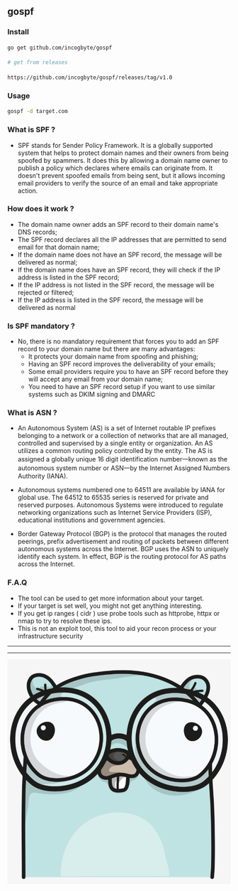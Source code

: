 ## gospf

### Install

```bash
go get github.com/incogbyte/gospf

# get from releases

https://github.com/incogbyte/gospf/releases/tag/v1.0

```

### Usage
```bash
gospf -d target.com
```

### What is SPF ?

* SPF stands for Sender Policy Framework.
It is a globally supported system that helps to protect domain names and their owners from being spoofed by spammers.
It does this by allowing a domain name owner to publish a policy which declares where emails can originate from.
It doesn't prevent spoofed emails from being sent, but it allows incoming email providers to verify the source of an email and take appropriate action.

### How does it work ?

* The domain name owner adds an SPF record to their domain name's DNS records;
* The SPF record declares all the IP addresses that are permitted to send email for that domain name;
* If the domain name does not have an SPF record, the message will be delivered as normal;
* If the domain name does have an SPF record, they will check if the IP address is listed in the SPF record;
* If the IP address is not listed in the SPF record, the message will be rejected or filtered;
* If the IP address is listed in the SPF record, the message will be delivered as normal


### Is SPF mandatory ?

* No, there is no mandatory requirement that forces you to add an SPF record to your domain name but there are many advantages:
    - It protects your domain name from spoofing and phishing;
    - Having an SPF record improves the deliverability of your emails;
    - Some email providers require you to have an SPF record before they will accept any email from your domain name;
    - You need to have an SPF record setup if you want to use similar systems such as DKIM signing and DMARC

### What is ASN ?

* An Autonomous System (AS) is a set of Internet routable IP prefixes belonging to a network or a collection of networks that are all managed, controlled and supervised by a single entity or organization. An AS utilizes a common routing policy controlled by the entity. The AS is assigned a globally unique 16 digit identification number一known as the autonomous system number or ASN一by the Internet Assigned Numbers Authority (IANA).
* Autonomous systems numbered one to 64511 are available by IANA for global use. The 64512 to 65535 series is reserved for private and reserved purposes. Autonomous Systems were introduced to regulate networking organizations such as Internet Service Providers (ISP), educational institutions and government agencies.

* Border Gateway Protocol (BGP) is the protocol that manages the routed peerings, prefix advertisement and routing of packets between different autonomous systems across the Internet. BGP uses the ASN to uniquely identify each system. In effect, BGP is the routing protocol for AS paths across the Internet.

### F.A.Q

* The tool can be used to get more information about your target.
* If your target is set well, you might not get anything interesting.
* If you get ip ranges ( cidr ) use probe tools such as httprobe, httpx or nmap to try to resolve these ips.
* This is not an exploit tool, this tool to aid your recon process or your infrastructure security

---


---
![s2Edwin](foo.jpeg)
